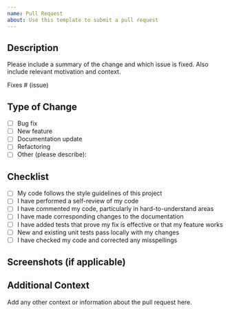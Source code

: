 ```yaml
---
name: Pull Request
about: Use this template to submit a pull request
---
```


## Description
Please include a summary of the change and which issue is fixed. Also include relevant motivation and context.

Fixes # (issue)

## Type of Change
- [ ] Bug fix
- [ ] New feature
- [ ] Documentation update
- [ ] Refactoring
- [ ] Other (please describe):

## Checklist
- [ ] My code follows the style guidelines of this project
- [ ] I have performed a self-review of my code
- [ ] I have commented my code, particularly in hard-to-understand areas
- [ ] I have made corresponding changes to the documentation
- [ ] I have added tests that prove my fix is effective or that my feature works
- [ ] New and existing unit tests pass locally with my changes
- [ ] I have checked my code and corrected any misspellings

## Screenshots (if applicable)

## Additional Context
Add any other context or information about the pull request here. 